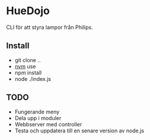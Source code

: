 # HueDojo

CLI för att styra lampor från Philips.

## Install
- git clone ..
- [nvm](https://github.com/creationix/nvm) use
- npm install
- node ./index.js

## TODO
- Fungerande meny
- Dela upp i moduler
- Webbserver med controller
- Testa och uppdatera till en senare version av node.js
